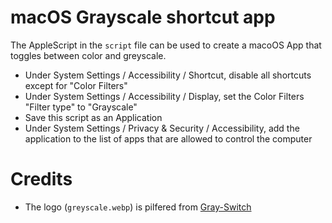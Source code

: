 # macOS Grayscale shortcut app

The AppleScript in the `script` file can be used to create a macoOS App that
toggles between color and greyscale.

* Under System Settings / Accessibility / Shortcut, disable all shortcuts
  except for "Color Filters"
* Under System Settings / Accessibility / Display, set the Color Filters
  "Filter type" to "Grayscale"
* Save this script as an Application
* Under System Settings / Privacy & Security / Accessibility, add the
  application to the list of apps that are allowed to control the computer

# Credits
* The logo (`greyscale.webp`) is pilfered from [Gray-Switch](https://play.google.com/store/apps/details?id=com.vegardit.grayswitch)

